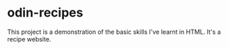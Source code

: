 # odin-recipes
This project is a demonstration of the basic skills I've learnt in HTML. It's a recipe website.